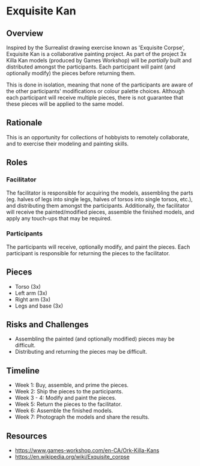 # Exquisite Kan

## Overview
Inspired by the Surrealist drawing exercise known as 'Exquisite Corpse', Exquisite Kan is a collaborative painting project. As part of the project 3x Killa Kan models (produced by Games Workshop) will be _partially_ built and distributed amongst the participants. Each participant will paint (and optionally modify) the pieces before returning them.

This is done in isolation, meaning that none of the participants are aware of the other participants' modifications or colour palette choices. Although each participant will receive multiple pieces, there is not guarantee that these pieces will be applied to the same model.

## Rationale
This is an opportunity for collections of hobbyists to remotely collaborate, and to exercise their modeling and painting skills.

## Roles

### Facilitator
The facilitator is responsible for acquiring the models, assembling the parts (eg. halves of legs into single legs, halves of torsos into single torsos, etc.), and distributing them amongst the participants. Additionally, the facilitator will receive the painted/modified pieces, assemble the finished models, and apply any touch-ups that may be required.

### Participants
The participants will receive, optionally modify, and paint the pieces. Each participant is responsible for returning the pieces to the facilitator.

## Pieces
- Torso (3x)
- Left arm (3x)
- Right arm (3x)
- Legs and base (3x)

## Risks and Challenges
- Assembling the painted (and optionally modified) pieces may be difficult.
- Distributing and returning the pieces may be difficult.

## Timeline
- Week 1: Buy, assemble, and prime the pieces.
- Week 2: Ship the pieces to the participants.
- Week 3 - 4: Modify and paint the pieces.
- Week 5: Return the pieces to the facilitator.
- Week 6: Assemble the finished models.
- Week 7: Photograph the models and share the results.

## Resources
- https://www.games-workshop.com/en-CA/Ork-Killa-Kans
- https://en.wikipedia.org/wiki/Exquisite_corpse
